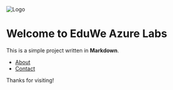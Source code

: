 ![Logo](images/logo.png)

# Welcome to EduWe Azure Labs

This is a simple project written in **Markdown**.

- [About](about.md)
- [Contact](contact.md)


Thanks for visiting!
